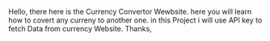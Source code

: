 Hello, there here is the Currency Convertor Wewbsite. here you will learn how to covert any curreny to another one. in this Project i will use API key to fetch Data from currency Website.
Thanks,

